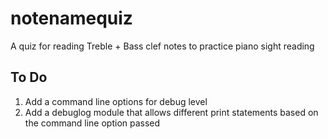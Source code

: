 # notenamequiz
A quiz for reading Treble + Bass clef notes to practice piano sight reading

## To Do
1. Add a command line options for debug level
2. Add a debuglog module that allows different print statements based on the command line option passed